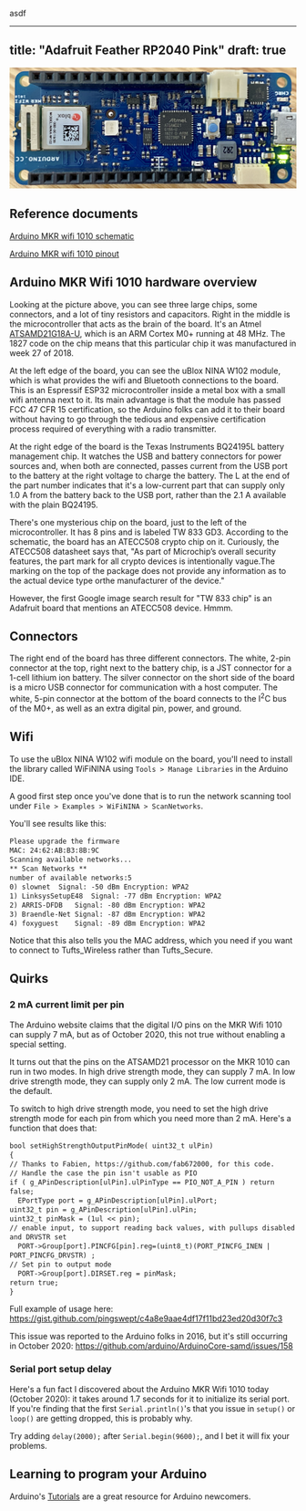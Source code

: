 asdf

---
title: "Adafruit Feather RP2040 Pink"
draft: true
---

![Top view of Arduino MKR Wifi 1010](/img/arduino-mkr-wifi-1010-top-view.jpg)

## Reference documents

[Arduino MKR wifi 1010 schematic](/pdf/schematic-arduino-mkr-wifi-1010.pdf)

[Arduino MKR wifi 1010 pinout](/pdf/pinout-arduino-mkr-wifi-1010-2020-09-28.pdf)

## Arduino MKR Wifi 1010 hardware overview

Looking at the picture above, you can see three large chips, some connectors, and a lot of tiny resistors and capacitors. Right in the middle is the microcontroller that acts as the brain of the board. It's an Atmel [ATSAMD21G18A-U](https://www.microchip.com/wwwproducts/en/ATsamd21g18), which is an ARM Cortex M0+ running at 48 MHz. The 1827 code on the chip means that this particular chip it was manufactured in week 27 of 2018.

At the left edge of the board, you can see the uBlox NINA W102 module, which is what provides the wifi and Bluetooth connections to the board. This is an Espressif ESP32 microcontroller inside a metal box with a small wifi antenna next to it. Its main advantage is that the module has passed FCC 47 CFR 15 certification, so the Arduino folks can add it to their board without having to go through the tedious and expensive certification process required of everything with a radio transmitter.

At the right edge of the board is the Texas Instruments BQ24195L battery management chip. It watches the USB and battery connectors for power sources and, when both are connected, passes current from the USB port to the battery at the right voltage to charge the battery. The L at the end of the part number indicates that it's a low-current part that can supply only 1.0 A from the battery back to the USB port, rather than the 2.1 A available with the plain BQ24195.

There's one mysterious chip on the board, just to the left of the microcontroller. It has 8 pins and is labeled TW 833 GD3. According to the schematic, the board has an ATECC508 crypto chip on it. Curiously, the ATECC508 datasheet says that, "As part of Microchip’s overall security features, the part mark for all crypto devices is intentionally vague.The marking on the top of the package does not provide any information as to the actual device type orthe manufacturer of the device."

However, the first Google image search result for "TW 833 chip" is an Adafruit board that mentions an ATECC508 device. Hmmm.

## Connectors

The right end of the board has three different connectors. The white, 2-pin connector at the top, right next to the battery chip, is a JST connector for a 1-cell lithium ion battery. The silver connector on the short side of the board is a micro USB connector for communication with a host computer. The white, 5-pin connector at the bottom of the board connects to the I<sup>2</sup>C bus of the M0+, as well as an extra digital pin, power, and ground.

## Wifi

To use the uBlox NINA W102 wifi module on the board, you'll need to install the library called WiFiNINA using `Tools > Manage Libraries` in the Arduino IDE.

A good first step once you've done that is to run the network scanning tool under `File > Examples > WiFiNINA > ScanNetworks`.

You'll see results like this:

```
Please upgrade the firmware
MAC: 24:62:AB:B3:8B:9C
Scanning available networks...
** Scan Networks **
number of available networks:5
0) slownet	Signal: -50 dBm	Encryption: WPA2
1) LinksysSetupE48	Signal: -77 dBm	Encryption: WPA2
2) ARRIS-DFDB	Signal: -80 dBm	Encryption: WPA2
3) Braendle-Net	Signal: -87 dBm	Encryption: WPA2
4) foxyguest	Signal: -89 dBm	Encryption: WPA2
```
Notice that this also tells you the MAC address, which you need if you want to connect to Tufts_Wireless rather than Tufts_Secure.

## Quirks

### 2 mA current limit per pin

The Arduino website claims that the digital I/O pins on the MKR Wifi 1010 can supply 7 mA, but as of October 2020, this not true without enabling a special setting.

It turns out that the pins on the ATSAMD21 processor on the MKR 1010 can run in two modes. In high drive strength mode, they can supply 7 mA. In low drive strength mode, they can supply only 2 mA. The low current mode is the default.

To switch to high drive strength mode, you need to set the high drive strength mode for each pin from which you need more than 2 mA. Here's a function that does that:

```
bool setHighStrengthOutputPinMode( uint32_t ulPin)
{
// Thanks to Fabien, https://github.com/fab672000, for this code.
// Handle the case the pin isn't usable as PIO
if ( g_APinDescription[ulPin].ulPinType == PIO_NOT_A_PIN ) return false;
  EPortType port = g_APinDescription[ulPin].ulPort;
uint32_t pin = g_APinDescription[ulPin].ulPin;
uint32_t pinMask = (1ul << pin);
// enable input, to support reading back values, with pullups disabled and DRVSTR set
  PORT->Group[port].PINCFG[pin].reg=(uint8_t)(PORT_PINCFG_INEN | PORT_PINCFG_DRVSTR) ;
// Set pin to output mode
  PORT->Group[port].DIRSET.reg = pinMask;
return true;
}
```

Full example of usage here: https://gist.github.com/pingswept/c4a8e9aae4df17f11bd23ed20d30f7c3

This issue was reported to the Arduino folks in 2016, but it's still occurring in October 2020: https://github.com/arduino/ArduinoCore-samd/issues/158

### Serial port setup delay

Here's a fun fact I discovered about the Arduino MKR Wifi 1010 today (October 2020): it takes around 1.7 seconds for it to initialize its serial port. If you're finding that the first `Serial.println()`'s that you issue in `setup()` or `loop()` are getting dropped, this is probably why.

Try adding `delay(2000);` after `Serial.begin(9600);`, and I bet it will fix your problems.

## Learning to program your Arduino

Arduino's [Tutorials](https://www.arduino.cc/en/Tutorial/HomePage) are a great resource for Arduino newcomers.
